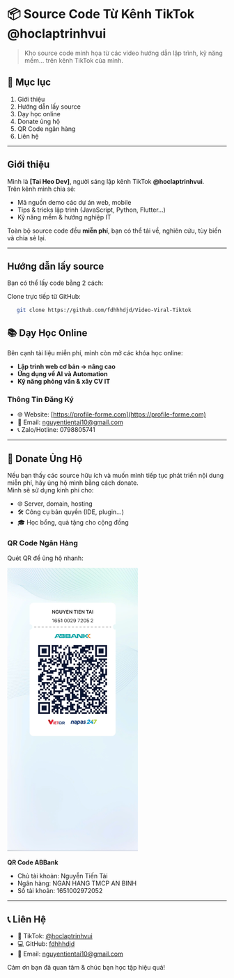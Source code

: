 # 📦 Source Code Từ Kênh TikTok @hoclaptrinhvui

> Kho source code minh họa từ các video hướng dẫn lập trình, kỹ năng mềm… trên kênh TikTok của mình.

## 📖 Mục lục
1. Giới thiệu  
2. Hướng dẫn lấy source  
3. Dạy học online  
4. Donate ủng hộ  
5. QR Code ngân hàng  
6. Liên hệ  

---

## Giới thiệu
Mình là **[Tai Heo Dev]**, người sáng lập kênh TikTok **@hoclaptrinhvui**.  
Trên kênh mình chia sẻ:  
- Mã nguồn demo các dự án web, mobile  
- Tips & tricks lập trình (JavaScript, Python, Flutter…)  
- Kỹ năng mềm & hướng nghiệp IT  

Toàn bộ source code đều **miễn phí**, bạn có thể tải về, nghiên cứu, tùy biến và chia sẻ lại.

---

## Hướng dẫn lấy source
Bạn có thể lấy code bằng 2 cách:

Clone trực tiếp từ GitHub:
```bash
   git clone https://github.com/fdhhhdjd/Video-Viral-Tiktok
```

## 📚 Dạy Học Online

Bên cạnh tài liệu miễn phí, mình còn mở các khóa học online:

- **Lập trình web cơ bản → nâng cao**
- **Ứng dụng về AI và Automation**
- **Kỹ năng phỏng vấn & xây CV IT**

### Thông Tin Đăng Ký

- 🌐 Website: [https://profile-forme.com](https://profile-forme.com)
- 📧 Email: nguyentientai10@gmail.com
- 📞 Zalo/Hotline: 0798805741

---

## 💖 Donate Ủng Hộ

Nếu bạn thấy các source hữu ích và muốn mình tiếp tục phát triển nội dung miễn phí, hãy ủng hộ mình bằng cách donate.  
Mình sẽ sử dụng kinh phí cho:

- 🌐 Server, domain, hosting
- 🛠️ Công cụ bản quyền (IDE, plugin…)
- 🎓 Học bổng, quà tặng cho cộng đồng

### QR Code Ngân Hàng

Quét QR để ủng hộ nhanh:

<img src="./assets/main/abbank.jpg" alt="QR Code ABBank" width="300">


**QR Code ABBank**  
- Chủ tài khoản: Nguyễn Tiến Tài  
- Ngân hàng: NGAN HANG TMCP AN BINH  
- Số tài khoản: 1651002972052

---

## 📞 Liên Hệ

- 🎥 TikTok: [@hoclaptrinhvui](https://www.tiktok.com/@hoclaptrinhvui)
- 💻 GitHub: [fdhhhdjd](https://github.com/fdhhhdjd)
- 📧 Email: [nguyentientai10@gmail.com](mailto:nguyentientai10@gmail.com)

Cảm ơn bạn đã quan tâm & chúc bạn học tập hiệu quả!

